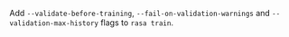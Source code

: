 Add `--validate-before-training`, `--fail-on-validation-warnings` and `--validation-max-history` flags to `rasa train`.